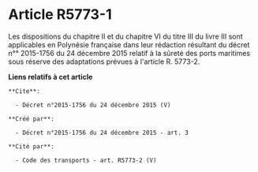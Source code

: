 # Article R5773-1

Les dispositions du chapitre II et du chapitre VI du titre III du livre III sont applicables en Polynésie française dans leur
rédaction résultant du décret n°° 2015-1756 du 24 décembre 2015 relatif à la sûreté des ports maritimes sous réserve des
adaptations prévues à l'article R. 5773-2.

**Liens relatifs à cet article**

	**Cite**:

	  - Décret n°2015-1756 du 24 décembre 2015 (V)

	**Créé par**:

	  - Décret n°2015-1756 du 24 décembre 2015 - art. 3

	**Cité par**:

	  - Code des transports - art. R5773-2 (V)
